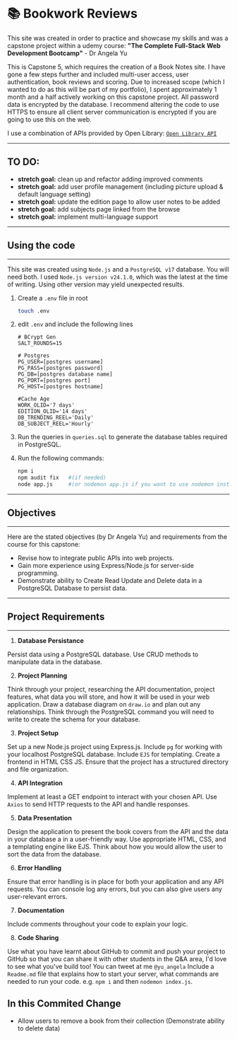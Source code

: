 # 📚 Bookwork Reviews

This site was created in order to practice and showcase my skills and was a capstone project within a udemy course:
**"The Complete Full-Stack Web Development Bootcamp"** - Dr Angela Yu

This is Capstone 5, which requires the creation of a Book Notes site. I have gone a few steps further and included multi-user access, user authentication, book reviews and scoring.
Due to increased scope (which I wanted to do as this will be part of my portfolio), I spent approximately 1 month and a half actively working on this capstone project.
All password data is encrypted by the database. I recommend altering the code to use HTTPS to ensure all client server communication is encrypted if you are going to use this on the web.

I use a combination of APIs provided by Open Library:
[`Open Library API`](https://openlibrary.org/developers/api)

---

## TO DO:

- **stretch goal:** clean up and refactor adding improved comments
- **stretch goal:** add user profile management (including picture upload & default language setting)
- **stretch goal:** update the edition page to allow user notes to be added 
- **stretch goal:** add subjects page linked from the browse
- **stretch goal:** implement multi-language support

---

## Using the code

---

This site was created using `Node.js` and a `PostgreSQL v17` database. You will need both.
I used `Node.js version v24.1.0`, which was the latest at the time of writing. Using other version may yield unexpected results.

1. Create a `.env` file in root
    
    ```bash
    touch .env
    ```

2. edit `.env` and include the following lines

    ```env
    # BCrypt Gen
    SALT_ROUNDS=15

    # Postgres
    PG_USER=[postgres username]
    PG_PASS=[postgres password]
    PG_DB=[postgres database name]
    PG_PORT=[postgres port]
    PG_HOST=[postgres hostname]

    #Cache Age
    WORK_OLID='7 days'
    EDITION_OLID='14 days'
    DB_TRENDING_REEL='Daily'
    DB_SUBJECT_REEL='Hourly'
    ```

3. Run the queries in `queries.sql` to generate the database tables required in PostgreSQL.

4. Run the following commands:

    ```bash
    npm i
    npm audit fix   #(if needed)
    node app.js     #(or nodemon app.js if you want to use nodemon instead)
    ```

---

## Objectives

---

Here are the stated objectives (by Dr Angela Yu) and requirements from the course for this capstone:

- Revise how to integrate public APIs into web projects.
- Gain more experience using Express/Node.js for server-side programming.
- Demonstrate ability to Create Read Update and Delete data in a PostgreSQL Database to persist data.

---

## Project Requirements

---

1. **Database Persistance**

Persist data using a PostgreSQL database.
Use CRUD methods to manipulate data in the database.

2. **Project Planning**

Think through your project, researching the API documentation, project features, what data you will store, and how it will be used in your web application.
Draw a database diagram on `draw.io` and plan out any relationships.
Think through the PostgreSQL command you will need to write to create the schema for your database.

3. **Project Setup**

Set up a new Node.js project using Express.js.
Include `pg` for working with your localhost PostgreSQL database.
Include `EJS` for templating.
Create a frontend in HTML CSS JS.
Ensure that the project has a structured directory and file organization.

4. **API Integration**

Implement at least a GET endpoint to interact with your chosen API.
Use `Axios` to send HTTP requests to the API and handle responses.

5. **Data Presentation**

Design the application to present the book covers from the API and the data in your database a in a user-friendly way.
Use appropriate HTML, CSS, and a templating engine like EJS.
Think about how you would allow the user to sort the data from the database.

6. **Error Handling**

Ensure that error handling is in place for both your application and any API requests. You can console log any errors, but you can also give users any user-relevant errors.

7. **Documentation**

Include comments throughout your code to explain your logic.

8. **Code Sharing**

Use what you have learnt about GitHub to commit and push your project to GitHub so that you can share it with other students in the Q&A area, I'd love to see what you've build too! You can tweet at me `@yu_angela`
Include a `Readme.md` file that explains how to start your server, what commands are needed to run your code. e.g. `npm i` and then `nodemon index.js`.

## In this Commited Change

- Allow users to remove a book from their collection (Demonstrate ability to delete data)
